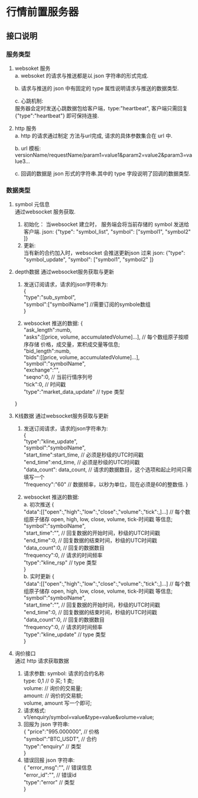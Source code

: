 # 行情前置服务器

## 接口说明

### 服务类型

1. websoket 服务  
   a. websoket 的请求与推送都是以 json 字符串的形式完成. 

   b. 请求与推送的 json 中有固定的 type 属性说明请求与推送的数据类型.

   c. 心跳机制:  
    服务器会定时发送心跳数据包给客户端，type:"heartbeat", 客户端只需回复 {"type":"heartbeat"} 即可保持连接.

2. http 服务  
   a. http 的请求通过制定 方法与url完成, 请求的具体参数集合在 url 中.

   b. url 模板: versionName/requestName/param1=value1&param2=value2&param3=value3...

   c. 回调的数据是 json 形式的字符串.其中的 type 字段说明了回调的数据类型.

### 数据类型
1. symbol 元信息  
   通过websocket 服务获取.  
   1) 初始化： 当websocket 建立时， 服务端会将当前存储的 symbol 发送给客户端. 
        json: {"type": "symbol_list", "symbol": ["symbol1", "symbol2" ]}
   2) 更新:  
       当有新的合约加入时，websocket 会推送更新json 过来
       json: {"type": "symbol_update", "symbol": ["symbol1", "symbol2" ]}

2. depth数据 
    通过websocket服务获取与更新
    1) 发送订阅请求，请求的json字符串为:  
    {  
        "type":"sub_symbol",  
        "symbol":["symbolName"]  //需要订阅的symbole数组   
    }  

    2) websocket 推送的数据:
    {  
        "ask_length":numb,  
        "asks":[[price, volume, accumulatedVolume]...],  // 每个数组原子按顺序存储 价格，成交量，累积成交量等信息;  
        "bid_length":numb,  
        "bids":[[price, volume, accumulatedVolume]...],  
        "symbol":"symbolName",  
        "exchange":"",  
        "seqno":0,  // 当前行情序列号  
        "tick":0,   // 时间戳  
        "type":"market_data_update"     // type 类型   

    }

3. K线数据
    通过websocket服务获取与更新
    1) 发送订阅请求，请求的json字符串为:     
    {   
        "type":"kline_update",    
        "symbol":"symbolName",  
        "start_time":start_time,    // 必须是秒级的UTC时间戳   
        "end_time":end_time,        // 必须是秒级的UTC时间戳  
        "data_count": data_count,   // 请求的数据数目，这个选项和起止时间只需填写一个  
        "frequency":"60"            // 数据频率，以秒为单位，现在必须是60的整数倍.
    }

    2) websocket 推送的数据:  
    a. 初次推送 
    {  
        "data":[["open":,"high":,"low":,"close":,"volume":,"tick":,]...]  // 每个数组原子储存 open, high, low, close, volume, tick-时间戳 等信息;
        "symbol":"symbolName",    
        "start_time":"",    // 回复数据的开始时间，秒级的UTC时间戳   
        "end_time":0,       // 回复数据的结束时间，秒级的UTC时间戳   
        "data_count":0,     // 回复的数据数目  
        "frequency":0,      // 请求的时间频率  
        "type":"kline_rsp"     // type 类型   
    }    
    b. 实时更新 
    {  
        "data":[["open":,"high":,"low":,"close":,"volume":,"tick":,]...]  // 每个数组原子储存 open, high, low, close, volume, tick-时间戳 等信息;
        "symbol":"symbolName",    
        "start_time":"",    // 回复数据的开始时间，秒级的UTC时间戳   
        "end_time":0,       // 回复数据的结束时间，秒级的UTC时间戳   
        "data_count":0,     // 回复的数据数目  
        "frequency":0,      // 请求的时间频率  
        "type":"kline_update"     // type 类型   
    }        

4. 询价接口  
    通过 http 请求获取数据
    1) 请求参数: 
       symbol: 请求的合约名称  
       type: 0,1 // 0 买; 1 卖;  
       volume:   // 询价的交易量;   
       amount:   // 询价的交易额;   
       volume, amount 写一个即可;   
    2) 请求格式:  
       v1/enquiry/symbol=value&type=value&volume=value;
    3) 回报为 json 字符串:  
    {
        "price":"995.000000",  // 价格  
        "symbol":"BTC_USDT",   // 合约  
        "type":"enquiry"       // 类型  
    }  
    1) 错误回报 json 字符串:  
    {
        "error_msg":"",  // 错误信息  
        "error_id":"",   // 错误id  
        "type":"error"       // 类型  
    }   

